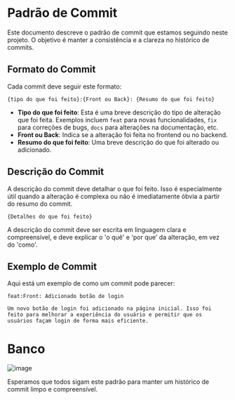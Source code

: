 # Padrão de Commit

Este documento descreve o padrão de commit que estamos seguindo neste projeto. O objetivo é manter a consistência e a clareza no histórico de commits.

## Formato do Commit

Cada commit deve seguir este formato:

```
{tipo do que foi feito}:{Front ou Back}: {Resumo do que foi feito}
```

- **Tipo do que foi feito**: Esta é uma breve descrição do tipo de alteração que foi feita. Exemplos incluem `feat` para novas funcionalidades, `fix` para correções de bugs, `docs` para alterações na documentação, etc.
- **Front ou Back**: Indica se a alteração foi feita no frontend ou no backend.
- **Resumo do que foi feito**: Uma breve descrição do que foi alterado ou adicionado.

## Descrição do Commit

A descrição do commit deve detalhar o que foi feito. Isso é especialmente útil quando a alteração é complexa ou não é imediatamente óbvia a partir do resumo do commit.

```
{Detalhes do que foi feito}
```

A descrição do commit deve ser escrita em linguagem clara e compreensível, e deve explicar o 'o quê' e 'por que' da alteração, em vez do 'como'.

## Exemplo de Commit

Aqui está um exemplo de como um commit pode parecer:

```
feat:Front: Adicionado botão de login

Um novo botão de login foi adicionado na página inicial. Isso foi feito para melhorar a experiência do usuário e permitir que os usuários façam login de forma mais eficiente.
```

# Banco
![image](https://github.com/user-attachments/assets/440b1d84-d74c-4bf3-aa93-cdedd63e6efe)


Esperamos que todos sigam este padrão para manter um histórico de commit limpo e compreensível.
